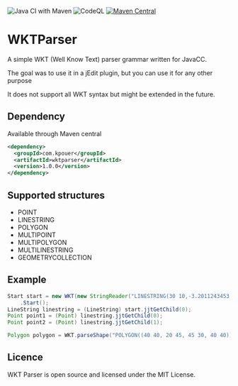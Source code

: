 ![Java CI with Maven](https://github.com/kpouer/WKTParser/workflows/Java%20CI%20with%20Maven/badge.svg)
![CodeQL](https://github.com/kpouer/WKTParser/workflows/CodeQL/badge.svg)
[![Maven Central](https://maven-badges.herokuapp.com/maven-central/com.kpouer/wktparser/badge.svg)](https://maven-badges.herokuapp.com/maven-central/com.kpouer/wktparser)
# WKTParser
A simple WKT (Well Know Text) parser grammar written for JavaCC.

The goal was to use it in a jEdit plugin, but you can use it for any other purpose

It does not support all WKT syntax but might be extended in the future.

## Dependency

Available through Maven central

```xml
<dependency>
  <groupId>com.kpouer</groupId>
  <artifactId>wktparser</artifactId>
  <version>1.0.0</version>
</dependency>
```

## Supported structures

* POINT
* LINESTRING
* POLYGON
* MULTIPOINT
* MULTIPOLYGON
* MULTILINESTRING
* GEOMETRYCOLLECTION

## Example

```java
Start start = new WKT(new StringReader("LINESTRING(30 10,-3.2011243453   -101.12124240)"))
    .Start();
LineString linestring = (LineString) start.jjtGetChild(0);
Point point1 = (Point) linestring.jjtGetChild(0);
Point point2 = (Point) linestring.jjtGetChild(1);
```

```java
Polygon polygon = WKT.parseShape("POLYGON((40 40, 20 45, 45 30, 40 40))");
```

## Licence

WKT Parser is open source and licensed under the MIT License.